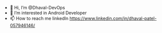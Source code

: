 - 👋 Hi, I’m @Dhaval-DevOps
- 👀 I’m interested in Android Developer
- 📫 How to reach me linkedIn https://www.linkedin.com/in/dhaval-patel-057946146/

<!---
Dhaval-DevOps/Dhaval-DevOps is a ✨ special ✨ repository because its `README.md` (this file) appears on your GitHub profile.
You can click the Preview link to take a look at your changes.
--->
